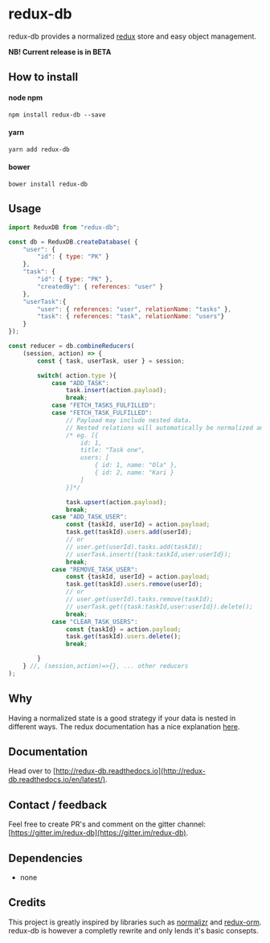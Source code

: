 # redux-db

redux-db provides a normalized [redux](http://redux.js.org) store and easy object management.

**NB! Current release is in BETA**

## How to install
#### node npm
```
npm install redux-db --save
```
#### yarn
```
yarn add redux-db
```
#### bower
```
bower install redux-db
```

## Usage
```js
import ReduxDB from "redux-db";

const db = ReduxDB.createDatabase( {
    "user": {
        "id": { type: "PK" }
    },
    "task": {
        "id": { type: "PK" },
        "createdBy": { references: "user" }
    },
    "userTask":{
        "user": { references: "user", relationName: "tasks" },
        "task": { references: "task", relationName: "users"}
    }
});

const reducer = db.combineReducers(
    (session, action) => {
        const { task, userTask, user } = session;

        switch( action.type ){
            case "ADD_TASK":
                task.insert(action.payload);
                break;        
            case "FETCH_TASKS_FULFILLED":
            case "FETCH_TASK_FULFILLED":
                // Payload may include nested data. 
                // Nested relations will automatically be normalized and upserted to the correct schema table.
                /* eg. [{
                    id: 1,
                    title: "Task one",
                    users: [
                        { id: 1, name: "Ola" },
                        { id: 2, name: "Kari }
                    ]
                }]*/

                task.upsert(action.payload);
                break;
            case "ADD_TASK_USER":
                const {taskId, userId} = action.payload;
                task.get(taskId).users.add(userId);
                // or
                // user.get(userId).tasks.add(taskId);
                // userTask.insert({task:taskId,user:userId});
                break;
            case "REMOVE_TASK_USER":
                const {taskId, userId} = action.payload;
                task.get(taskId).users.remove(userId);
                // or
                // user.get(userId).tasks.remove(taskId);
                // userTask.get({task:taskId,user:userId}).delete();
                break;
            case "CLEAR_TASK_USERS":
                const {taskId} = action.payload;
                task.get(taskId).users.delete();
                break;

        }
    } //, (session,action)=>{}, ... other reducers
);
```

## Why
Having a normalized state is a good strategy if your data is nested in different ways. The redux documentation has a nice explanation [here](http://redux.js.org/docs/recipes/reducers/NormalizingStateShape.html).

## Documentation
Head over to [http://redux-db.readthedocs.io](http://redux-db.readthedocs.io/en/latest/).

## Contact / feedback
Feel free to create PR's and comment on the gitter channel: [https://gitter.im/redux-db](https://gitter.im/redux-db).

## Dependencies
* none

## Credits
This project is greatly inspired by libraries such as [normalizr](https://www.npmjs.com/package/normalizr) and [redux-orm](https://www.npmjs.com/package/redux-orm). redux-db is however a completly rewrite and only lends it's basic consepts.